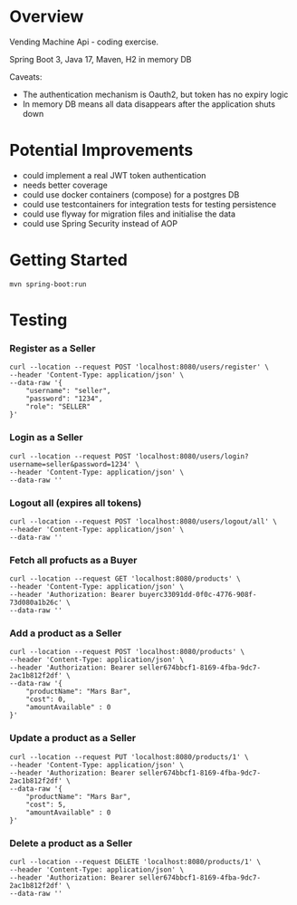 # Overview

Vending Machine Api - coding exercise.

Spring Boot 3, Java 17, Maven, H2 in memory DB

Caveats:
- The authentication mechanism is Oauth2, but token has no expiry logic
- In memory DB means all data disappears after the application shuts down


# Potential Improvements
- could implement a real JWT token authentication
- needs better coverage
- could use docker containers (compose) for a postgres DB
- could use testcontainers for integration tests for testing persistence
- could use flyway for migration files and initialise the data
- could use Spring Security instead of AOP

# Getting Started

`mvn spring-boot:run`

# Testing

### Register as a Seller

```
curl --location --request POST 'localhost:8080/users/register' \
--header 'Content-Type: application/json' \
--data-raw '{
    "username": "seller",
    "password": "1234",
    "role": "SELLER"
}'
```

### Login as a Seller
```
curl --location --request POST 'localhost:8080/users/login?username=seller&password=1234' \
--header 'Content-Type: application/json' \
--data-raw ''
```

### Logout all (expires all tokens)
```
curl --location --request POST 'localhost:8080/users/logout/all' \
--header 'Content-Type: application/json' \
--data-raw ''
```

### Fetch all profucts as a Buyer
```
curl --location --request GET 'localhost:8080/products' \
--header 'Content-Type: application/json' \
--header 'Authorization: Bearer buyerc33091dd-0f0c-4776-908f-73d080a1b26c' \
--data-raw ''
```

### Add a product as a Seller
```
curl --location --request POST 'localhost:8080/products' \
--header 'Content-Type: application/json' \
--header 'Authorization: Bearer seller674bbcf1-8169-4fba-9dc7-2ac1b812f2df' \
--data-raw '{
    "productName": "Mars Bar",
    "cost": 0,
    "amountAvailable" : 0
}'
```


### Update a product as a Seller

```
curl --location --request PUT 'localhost:8080/products/1' \
--header 'Content-Type: application/json' \
--header 'Authorization: Bearer seller674bbcf1-8169-4fba-9dc7-2ac1b812f2df' \
--data-raw '{
    "productName": "Mars Bar",
    "cost": 5,
    "amountAvailable" : 0
}'
```


### Delete a product as a Seller

```
curl --location --request DELETE 'localhost:8080/products/1' \
--header 'Content-Type: application/json' \
--header 'Authorization: Bearer seller674bbcf1-8169-4fba-9dc7-2ac1b812f2df' \
--data-raw ''

```